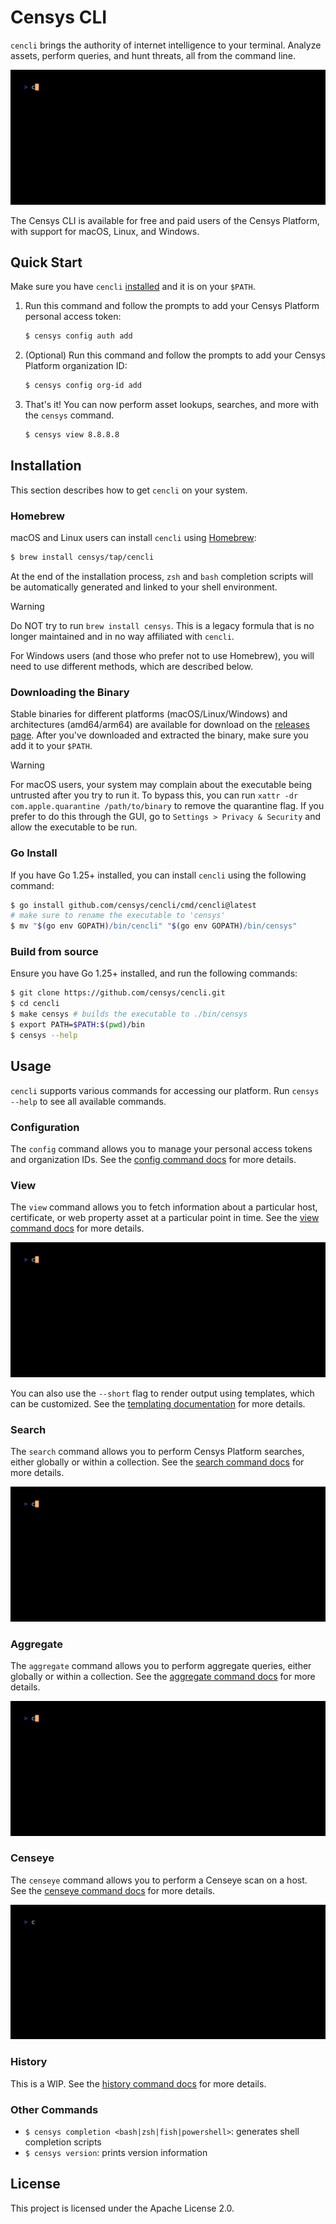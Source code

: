 # Censys CLI

`cencli` brings the authority of internet intelligence to your terminal. Analyze assets, perform queries, and hunt threats, all from the command line.

![cencli](examples/cencli.gif)

The Censys CLI is available for free and paid users of the Censys Platform, with support for macOS, Linux, and Windows.

## Quick Start

Make sure you have `cencli` [installed](#installation) and it is on your `$PATH`.

1. Run this command and follow the prompts to add your Censys Platform personal access token:

    ```bash
    $ censys config auth add
    ```

2. (Optional) Run this command and follow the prompts to add your Censys Platform organization ID:

    ```bash
    $ censys config org-id add
    ```

3. That's it! You can now perform asset lookups, searches, and more with the `censys` command.

    ```bash
    $ censys view 8.8.8.8
    ```

## Installation

This section describes how to get `cencli` on your system.

### Homebrew

macOS and Linux users can install `cencli` using [Homebrew](https://brew.sh/):

```bash
$ brew install censys/tap/cencli
```

At the end of the installation process, `zsh` and `bash` completion scripts will be automatically generated and linked to your shell environment.

> [!WARNING]
> Do NOT try to run `brew install censys`. This is a legacy formula that is no longer maintained and in no way affiliated with `cencli`.

For Windows users (and those who prefer not to use Homebrew), you will need to use different methods, which are described below.

### Downloading the Binary

Stable binaries for different platforms (macOS/Linux/Windows) and architectures (amd64/arm64) are available for download on the [releases page](https://github.com/censys/cencli/releases). After you've downloaded and extracted the binary, make sure you add it to your `$PATH`.

> [!WARNING]
> For macOS users, your system may complain about the executable being untrusted after you try to run it. To bypass this, you can run `xattr -dr com.apple.quarantine /path/to/binary` to remove the quarantine flag. If you prefer to do this through the GUI, go to `Settings > Privacy & Security` and allow the executable to be run.

### Go Install

If you have Go 1.25+ installed, you can install `cencli` using the following command:

```bash
$ go install github.com/censys/cencli/cmd/cencli@latest
# make sure to rename the executable to 'censys'
$ mv "$(go env GOPATH)/bin/cencli" "$(go env GOPATH)/bin/censys"
```

### Build from source

Ensure you have Go 1.25+ installed, and run the following commands:

```bash
$ git clone https://github.com/censys/cencli.git
$ cd cencli
$ make censys # builds the executable to ./bin/censys
$ export PATH=$PATH:$(pwd)/bin
$ censys --help
```

## Usage

`cencli` supports various commands for accessing our platform. Run `censys --help` to see all available commands.

### Configuration

The `config` command allows you to manage your personal access tokens and organization IDs. See the [config command docs](./docs/commands/CONFIG.md) for more details.

### View

The `view` command allows you to fetch information about a particular host, certificate, or web property asset at a particular point in time. See the [view command docs](./docs/commands/VIEW.md) for more details.

![view](examples/view/view.gif)

You can also use the `--short` flag to render output using templates, which can be customized. See the [templating documentation](./docs/commands/VIEW.md#templates) for more details.

### Search

The `search` command allows you to perform Censys Platform searches, either globally or within a collection. See the [search command docs](./docs/commands/SEARCH.md) for more details.

![search](examples/search/search.gif)

### Aggregate

The `aggregate` command allows you to perform aggregate queries, either globally or within a collection. See the [aggregate command docs](./docs/commands/AGGREGATE.md) for more details.

![aggregate](examples/aggregate/aggregate.gif)

### Censeye

The `censeye` command allows you to perform a Censeye scan on a host. See the [censeye command docs](./docs/commands/CENSEYE.md) for more details.

![censeye](examples/censeye/censeye-interactive.gif)

### History

This is a WIP. See the [history command docs](./docs/commands/HISTORY.md) for more details.

### Other Commands

- `$ censys completion <bash|zsh|fish|powershell>`: generates shell completion scripts
- `$ censys version`: prints version information

## License

This project is licensed under the Apache License 2.0.
